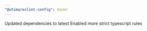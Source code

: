 ```yaml
---
"@utima/eslint-config": minor
---
```


Updated dependencies to latest
Enabled more strict typescript rules
